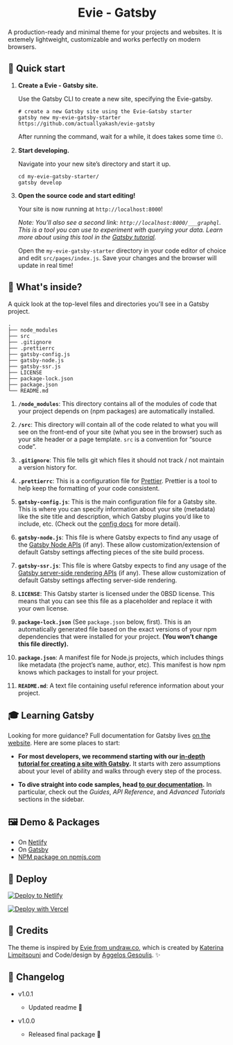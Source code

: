
<h1 align="center">
  Evie - Gatsby
</h1>

A production-ready and minimal theme for your projects and websites. It is extemely lightweight, customizable and works perfectly on modern browsers.

## 🚀 Quick start

1.  **Create a Evie - Gatsby site.**

    Use the Gatsby CLI to create a new site, specifying the Evie-gatsby.

    ```shell
    # create a new Gatsby site using the Evie-Gatsby starter
    gatsby new my-evie-gatsby-starter https://github.com/actuallyakash/evie-gatsby
    ```

	After running the command, wait for a while, it does takes some time ⏲.

1.  **Start developing.**

    Navigate into your new site’s directory and start it up.

    ```shell
    cd my-evie-gatsby-starter/
    gatsby develop
    ```

1.  **Open the source code and start editing!**

    Your site is now running at `http://localhost:8000`!

    _Note: You'll also see a second link: _`http://localhost:8000/___graphql`_. This is a tool you can use to experiment with querying your data. Learn more about using this tool in the [Gatsby tutorial](https://www.gatsbyjs.com/tutorial/part-five/#introducing-graphiql)._

    Open the `my-evie-gatsby-starter` directory in your code editor of choice and edit `src/pages/index.js`. Save your changes and the browser will update in real time!

## 🧐 What's inside?

A quick look at the top-level files and directories you'll see in a Gatsby project.

    .
    ├── node_modules
    ├── src
    ├── .gitignore
    ├── .prettierrc
    ├── gatsby-config.js
    ├── gatsby-node.js
    ├── gatsby-ssr.js
    ├── LICENSE
    ├── package-lock.json
    ├── package.json
    └── README.md

1.  **`/node_modules`**: This directory contains all of the modules of code that your project depends on (npm packages) are automatically installed.

2.  **`/src`**: This directory will contain all of the code related to what you will see on the front-end of your site (what you see in the browser) such as your site header or a page template. `src` is a convention for “source code”.

3.  **`.gitignore`**: This file tells git which files it should not track / not maintain a version history for.

4.  **`.prettierrc`**: This is a configuration file for [Prettier](https://prettier.io/). Prettier is a tool to help keep the formatting of your code consistent.

5.  **`gatsby-config.js`**: This is the main configuration file for a Gatsby site. This is where you can specify information about your site (metadata) like the site title and description, which Gatsby plugins you’d like to include, etc. (Check out the [config docs](https://www.gatsbyjs.com/docs/gatsby-config/) for more detail).

6.  **`gatsby-node.js`**: This file is where Gatsby expects to find any usage of the [Gatsby Node APIs](https://www.gatsbyjs.com/docs/node-apis/) (if any). These allow customization/extension of default Gatsby settings affecting pieces of the site build process.

7.  **`gatsby-ssr.js`**: This file is where Gatsby expects to find any usage of the [Gatsby server-side rendering APIs](https://www.gatsbyjs.com/docs/ssr-apis/) (if any). These allow customization of default Gatsby settings affecting server-side rendering.

8.  **`LICENSE`**: This Gatsby starter is licensed under the 0BSD license. This means that you can see this file as a placeholder and replace it with your own license.

9. **`package-lock.json`** (See `package.json` below, first). This is an automatically generated file based on the exact versions of your npm dependencies that were installed for your project. **(You won’t change this file directly).**

10. **`package.json`**: A manifest file for Node.js projects, which includes things like metadata (the project’s name, author, etc). This manifest is how npm knows which packages to install for your project.

11. **`README.md`**: A text file containing useful reference information about your project.

## 🎓 Learning Gatsby

Looking for more guidance? Full documentation for Gatsby lives [on the website](https://www.gatsbyjs.com/). Here are some places to start:

- **For most developers, we recommend starting with our [in-depth tutorial for creating a site with Gatsby](https://www.gatsbyjs.com/tutorial/).** It starts with zero assumptions about your level of ability and walks through every step of the process.

- **To dive straight into code samples, head [to our documentation](https://www.gatsbyjs.com/docs/).** In particular, check out the _Guides_, _API Reference_, and _Advanced Tutorials_ sections in the sidebar.

## 🖼 Demo & Packages

- On [Netlify](https://confident-yalow-b5bc0d.netlify.app/)
- On [Gatsby](https://eviegatsby.gtsb.io/)
- [NPM package on npmjs.com](https://www.npmjs.com/package/evie-gatsby)

## 💫 Deploy

[![Deploy to Netlify](https://www.netlify.com/img/deploy/button.svg)](https://app.netlify.com/start/deploy?repository=https://github.com/actuallyakash/evie-gatsby)

[![Deploy with Vercel](https://vercel.com/button)](https://vercel.com/import/project?template=https://github.com/actuallyakash/evie-gatsby)

## 📜 Credits

The theme is inspired by [Evie from undraw.co](https://evie.undraw.co/), which is created by [Katerina Limpitsouni](https://twitter.com/ninalimpi) and Code/design by [Aggelos Gesoulis](https://twitter.com/anges244). ✨

## 📃 Changelog

- v1.0.1
	- Updated readme 📃

- v1.0.0
	- Released final package 🎉